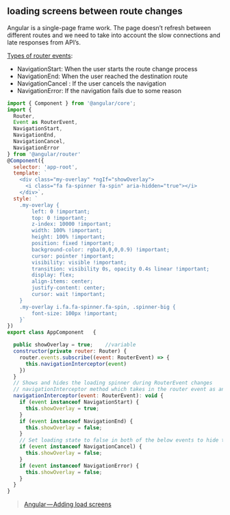 ## loading screens between route changes

Angular is a single-page frame work. The page doesn’t refresh between different routes and we need to take into account the slow connections and late responses from API’s.

[Types of router events](https://angular.io/api/router/Event):

- NavigationStart: When the user starts the route change process
- NavigationEnd: When the user reached the destination route
- NavigationCancel : If the user cancels the navigation
- NavigationError: If the navigation fails due to some reason

```javascript
import { Component } from '@angular/core';
import {
  Router,
  Event as RouterEvent,
  NavigationStart,
  NavigationEnd,
  NavigationCancel,
  NavigationError
} from '@angular/router'
@Component({
  selector: 'app-root',
  template: `
    <div class="my-overlay" *ngIf="showOverlay">
      <i class="fa fa-spinner fa-spin" aria-hidden="true"></i>
    </div>`,
  style: `
    .my-overlay {
        left: 0 !important;
        top: 0 !important;
        z-index: 10000 !important;
        width: 100% !important;
        height: 100% !important;
        position: fixed !important;
        background-color: rgba(0,0,0,0.9) !important;
        cursor: pointer !important;
        visibility: visible !important;
        transition: visibility 0s, opacity 0.4s linear !important;
        display: flex;
        align-items: center;
        justify-content: center;
        cursor: wait !important;
    }
    .my-overlay i.fa.fa-spinner.fa-spin, .spinner-big {
        font-size: 100px !important;
    }`
})
export class AppComponent   {

  public showOverlay = true;    //variable 
  constructor(private router: Router) {
    router.events.subscribe((event: RouterEvent) => {
      this.navigationInterceptor(event)
    })
  }
  // Shows and hides the loading spinner during RouterEvent changes
  // navigationInterceptor method which takes in the router event as an argument.
  navigationInterceptor(event: RouterEvent): void {
    if (event instanceof NavigationStart) {
      this.showOverlay = true;
    }
    if (event instanceof NavigationEnd) {
      this.showOverlay = false;
    }
    // Set loading state to false in both of the below events to hide the spinner in case a request fails
    if (event instanceof NavigationCancel) {
      this.showOverlay = false;
    }
    if (event instanceof NavigationError) {
      this.showOverlay = false;
    }
  }
}
```

> [Angular — Adding load screens](https://medium.com/@sub.metu/angular-loading-screens-66a24894b99)
